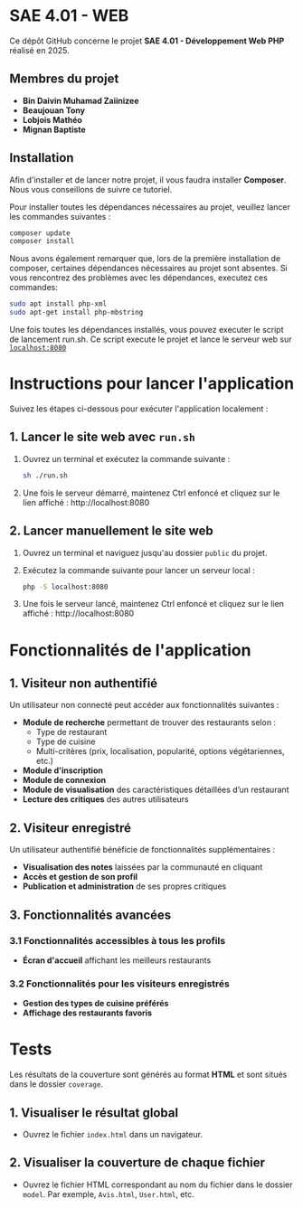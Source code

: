# SAE 4.01 - WEB

Ce dépôt GitHub concerne le projet **SAE 4.01 - Développement Web PHP** réalisé en 2025.

## Membres du projet  
- **Bin Daivin Muhamad Zaiinizee**  
- **Beaujouan Tony**  
- **Lobjois Mathéo**  
- **Mignan Baptiste**  


## Installation

Afin d'installer et de lancer notre projet, il vous faudra installer **Composer**. Nous vous conseillons de suivre ce tutoriel.

Pour installer toutes les dépendances nécessaires au projet, veuillez lancer les commandes suivantes :

```bash
composer update
composer install
```

Nous avons également remarquer que, lors de la première installation de composer, certaines dépendances nécessaires au projet sont absentes. Si vous rencontrez des problèmes avec les dépendances, executez ces commandes:

```bash
sudo apt install php-xml
sudo apt-get install php-mbstring
```

Une fois toutes les dépendances installés, vous pouvez executer le script de lancement run.sh.
Ce script execute le projet et lance le serveur web sur [`localhost:8080`](localhost:8080)

# Instructions pour lancer l'application

Suivez les étapes ci-dessous pour exécuter l'application localement :  

## 1. Lancer le site web avec `run.sh`
1. Ouvrez un terminal et exécutez la commande suivante :  
   ```bash
   sh ./run.sh
   ```
2. Une fois le serveur démarré, maintenez Ctrl enfoncé et cliquez sur le lien affiché :
http://localhost:8080

## 2. Lancer manuellement le site web

1. Ouvrez un terminal et naviguez jusqu'au dossier `public` du projet.

2. Exécutez la commande suivante pour lancer un serveur local :  
   ```bash
   php -S localhost:8080
   ```

3. Une fois le serveur lancé, maintenez Ctrl enfoncé et cliquez sur le lien affiché :
http://localhost:8080


# Fonctionnalités de l'application

## 1. Visiteur non authentifié
Un utilisateur non connecté peut accéder aux fonctionnalités suivantes :  
- **Module de recherche** permettant de trouver des restaurants selon :  
  - Type de restaurant  
  - Type de cuisine  
  - Multi-critères (prix, localisation, popularité, options végétariennes, etc.)  
- **Module d'inscription**  
- **Module de connexion**  
- **Module de visualisation** des caractéristiques détaillées d’un restaurant  
- **Lecture des critiques** des autres utilisateurs  


## 2. Visiteur enregistré
Un utilisateur authentifié bénéficie de fonctionnalités supplémentaires :  
- **Visualisation des notes** laissées par la communauté en cliquant
- **Accès et gestion de son profil**  
- **Publication et administration** de ses propres critiques  


## 3. Fonctionnalités avancées

### 3.1 Fonctionnalités accessibles à tous les profils
- **Écran d'accueil** affichant les meilleurs restaurants  

### 3.2 Fonctionnalités pour les visiteurs enregistrés
- **Gestion des types de cuisine préférés**  
- **Affichage des restaurants favoris**  


# Tests
Les résultats de la couverture sont générés au format **HTML** et sont situés dans le dossier `coverage`.

## 1. Visualiser le résultat global  
- Ouvrez le fichier `index.html` dans un navigateur.

## 2. Visualiser la couverture de chaque fichier  
- Ouvrez le fichier HTML correspondant au nom du fichier dans le dossier `model`. Par exemple, `Avis.html`, `User.html`, etc.
